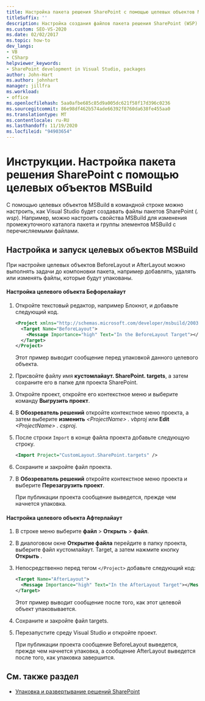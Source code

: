 ```yaml
---
title: Настройка пакета решения SharePoint с помощью целевых объектов MSBuild
titleSuffix: ''
description: Настройка создания файлов пакета решения SharePoint (WSP) в Visual Studio с помощью целевых объектов MSBuild в командной строке.
ms.custom: SEO-VS-2020
ms.date: 02/02/2017
ms.topic: how-to
dev_langs:
- VB
- CSharp
helpviewer_keywords:
- SharePoint development in Visual Studio, packages
author: John-Hart
ms.author: johnhart
manager: jillfra
ms.workload:
- office
ms.openlocfilehash: 5aa0afbe685c85d9a005dc621f58f17d396c0236
ms.sourcegitcommit: 86e98df462b574ade66392f8760da638fe455aa0
ms.translationtype: MT
ms.contentlocale: ru-RU
ms.lasthandoff: 11/19/2020
ms.locfileid: "94903654"
---
```

# <a name="how-to-customize-a-sharepoint-solution-package-by-using-msbuild-targets"></a>Инструкции. Настройка пакета решения SharePoint с помощью целевых объектов MSBuild
  С помощью целевых объектов MSBuild в командной строке можно настроить, как Visual Studio будет создавать файлы пакетов SharePoint (*. wsp*). Например, можно настроить свойства MSBuild для изменения промежуточного каталога пакета и группы элементов MSBuild с перечисляемыми файлами.

## <a name="customize-and-run-msbuild-targets"></a>Настройка и запуск целевых объектов MSBuild
 При настройке целевых объектов BeforeLayout и AfterLayout можно выполнять задачи до компоновки пакета, например добавлять, удалять или изменять файлы, которые будут упакованы.

#### <a name="to-customize-the-beforelayout-target"></a>Настройка целевого объекта Бефорелайаут

1. Откройте текстовый редактор, например Блокнот, и добавьте следующий код.

   ```xml
   <Project xmlns="http://schemas.microsoft.com/developer/msbuild/2003">
     <Target Name="BeforeLayout">
       <Message Importance="high" Text="In the BeforeLayout Target"></Message>
     </Target>
   </Project>
   ```

    Этот пример выводит сообщение перед упаковкой данного целевого объекта.

2. Присвойте файлу имя **кустомлайаут. SharePoint. targets**, а затем сохраните его в папке для проекта SharePoint.

3. Откройте проект, откройте его контекстное меню и выберите команду **Выгрузить проект**.

4. В **Обозреватель решений** откройте контекстное меню проекта, а затем выберите **изменить** *\<ProjectName> . vbproj* или **Edit** *\<ProjectName> . csproj*.

5. После строки `Import` в конце файла проекта добавьте следующую строку.

   ```xml
   <Import Project="CustomLayout.SharePoint.targets" />
   ```

6. Сохраните и закройте файл проекта.

7. В **Обозреватель решений** откройте контекстное меню проекта и выберите **Перезагрузить проект**.

   При публикации проекта сообщение выведется, прежде чем начнется упаковка.

#### <a name="to-customize-the-afterlayout-target"></a>Настройка целевого объекта Афтерлайаут

1. В строке меню выберите **файл**  >  **Открыть**  >  **файл**.

2. В диалоговом окне **Открытие файла** перейдите в папку проекта, выберите файл кустомлайаут. Target, а затем нажмите кнопку **Открыть** .

3. Непосредственно перед тегом `</Project>` добавьте следующий код:

   ```xml
   <Target Name="AfterLayout">
     <Message Importance="high" Text="In the AfterLayout Target"></Message>
   </Target>
   ```

    Этот пример выводит сообщение после того, как этот целевой объект упаковывается.

4. Сохраните и закройте файл targets.

5. Перезапустите среду Visual Studio и откройте проект.

   При публикации проекта сообщение BeforeLayout выведется, прежде чем начнется упаковка, а сообщение AfterLayout выведется после того, как упаковка завершится.

## <a name="see-also"></a>См. также раздел
- [Упаковка и развертывание решений SharePoint](../sharepoint/packaging-and-deploying-sharepoint-solutions.md)
